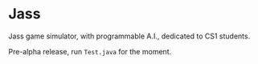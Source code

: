 Jass
====

Jass game simulator, with programmable A.I., dedicated to CS1 students.

Pre-alpha release, run `Test.java` for the moment.
